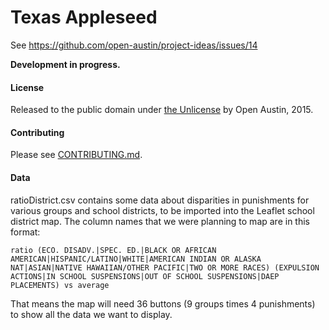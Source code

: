 # Texas Appleseed 

See https://github.com/open-austin/project-ideas/issues/14

**Development in progress.**
#### License

Released to the public domain under [the Unlicense](http://unlicense.org/) by Open Austin, 2015.

#### Contributing

Please see [CONTRIBUTING.md](CONTRIBUTING.md).

#### Data

ratioDistrict.csv contains some data about disparities in punishments for various groups and school districts, to be imported into the Leaflet school district map. The column names that we were planning to map are in this format:

    ratio (ECO. DISADV.|SPEC. ED.|BLACK OR AFRICAN AMERICAN|HISPANIC/LATINO|WHITE|AMERICAN INDIAN OR ALASKA NAT|ASIAN|NATIVE HAWAIIAN/OTHER PACIFIC|TWO OR MORE RACES) (EXPULSION ACTIONS|IN SCHOOL SUSPENSIONS|OUT OF SCHOOL SUSPENSIONS|DAEP PLACEMENTS) vs average

That means the map will need 36 buttons (9 groups times 4 punishments) to show all the data we want to display.
